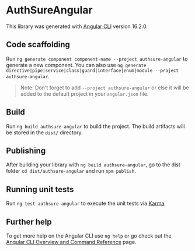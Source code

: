 # AuthSureAngular

This library was generated with [Angular CLI](https://github.com/angular/angular-cli) version 16.2.0.

## Code scaffolding

Run `ng generate component component-name --project authsure-angular` to generate a new component. You can also use `ng generate directive|pipe|service|class|guard|interface|enum|module --project authsure-angular`.
> Note: Don't forget to add `--project authsure-angular` or else it will be added to the default project in your `angular.json` file. 

## Build

Run `ng build authsure-angular` to build the project. The build artifacts will be stored in the `dist/` directory.

## Publishing

After building your library with `ng build authsure-angular`, go to the dist folder `cd dist/authsure-angular` and run `npm publish`.

## Running unit tests

Run `ng test authsure-angular` to execute the unit tests via [Karma](https://karma-runner.github.io).

## Further help

To get more help on the Angular CLI use `ng help` or go check out the [Angular CLI Overview and Command Reference](https://angular.io/cli) page.
